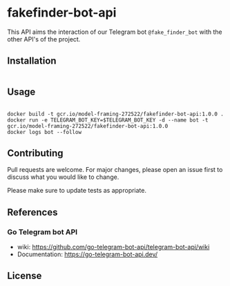 # fakefinder-bot-api
This API aims the interaction of our Telegram bot `@fake_finder_bot` with the other API's of the project.

## Installation

```bash

```

## Usage

```docker

docker build -t gcr.io/model-framing-272522/fakefinder-bot-api:1.0.0 .
docker run -e TELEGRAM_BOT_KEY=$TELEGRAM_BOT_KEY -d --name bot -t  gcr.io/model-framing-272522/fakefinder-bot-api:1.0.0 
docker logs bot --follow

```

## Contributing
Pull requests are welcome. For major changes, please open an issue first to discuss what you would like to change.

Please make sure to update tests as appropriate.

## References

### Go Telegram bot API
- wiki: https://github.com/go-telegram-bot-api/telegram-bot-api/wiki
- Documentation: https://go-telegram-bot-api.dev/

## License
